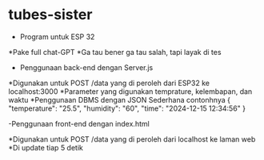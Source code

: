 # tubes-sister

- Program untuk ESP 32
 
*Pake full chat-GPT 
*Ga tau bener ga tau salah, tapi layak di tes

- Penggunaan back-end dengan Server.js

*Digunakan untuk POST /data yang di peroleh dari ESP32 ke localhost:3000
*Parameter yang digunakan temprature, kelembapan, dan waktu
*Penggunaan DBMS dengan JSON Sederhana contonhnya 
{
  "temperature": "25.5",
  "humidity": "60",
  "time": "2024-12-15 12:34:56"
}

-Penggunaan front-end dengan index.html

*Digunakan untuk POST /data yang di peroleh dari localhost ke laman web
*Di update tiap 5 detik
